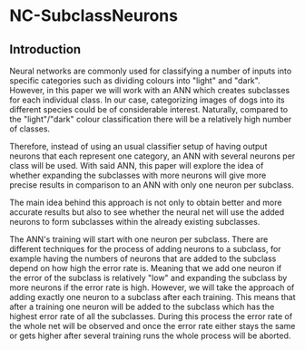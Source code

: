 # NC-SubclassNeurons
## Introduction
Neural networks are commonly used for classifying a number of inputs into specific categories such as dividing colours into "light" and "dark". However, in this paper we will work with an ANN which creates subclasses for each individual class. In our case, categorizing images of dogs into its different species could be of considerable interest. Naturally, compared to the "light"/"dark" colour classification there will be a relatively high number of classes.

Therefore, instead of using an usual classifier setup of having output neurons that each represent one category, an ANN with several neurons per class will be used. With said ANN, this paper will explore the idea of whether expanding the subclasses with more neurons will give more precise results in comparison to an ANN with only one neuron per subclass.

The main idea behind this approach is not only to obtain better and more accurate results but also to see whether the neural net will use the added neurons to form subclasses within the already existing subclasses.

The ANN's training will start with one neuron per subclass. There are different techniques for the process of adding neurons to a subclass, for example having the numbers of neurons that are added to the subclass depend on how high the error rate is. Meaning that we add one neuron if the error of the subclass is relatively "low" and expanding the subclass by more neurons if the error rate is high. However, we will take the approach of adding exactly one neuron to a subclass after each training. This means that after a training one neuron will be added to the subclass which has the highest error rate of all the subclasses. During this process the error rate of the whole net will be observed and once the error rate either stays the same or gets higher after several training runs the whole process will be aborted.
